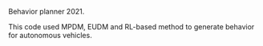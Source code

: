 Behavior planner 2021. 

This code used MPDM, EUDM and RL-based method to generate behavior for autonomous vehicles. 